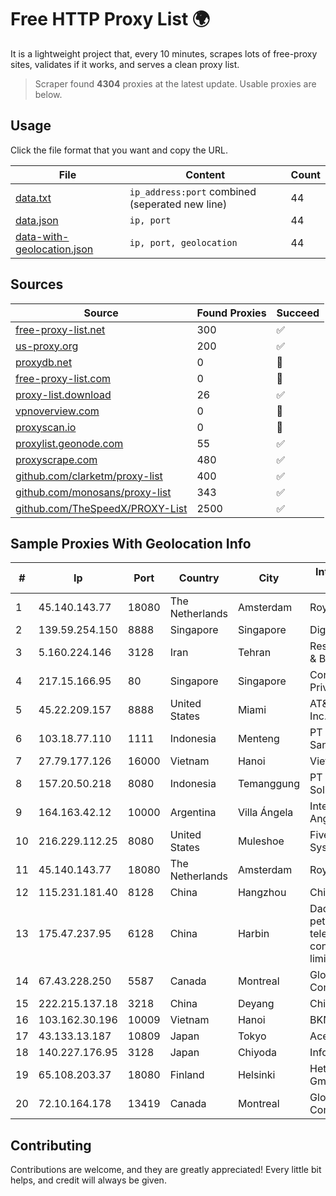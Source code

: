 
# Free HTTP Proxy List 🌍

It is a lightweight project that, every 10 minutes, scrapes lots of free-proxy sites, validates if it works, and serves a clean proxy list.


> Scraper found **4304** proxies at the latest update. Usable proxies are below.

## Usage

Click the file format that you want and copy the URL.


|File|Content|Count|
|----|-------|-----|
|[data.txt](https://raw.githubusercontent.com/themiralay/Proxy-List-World/master/data.txt)|`ip_address:port` combined (seperated new line)|44|
|[data.json](https://raw.githubusercontent.com/themiralay/Proxy-List-World/master/data.json)|`ip, port`|44|
|[data-with-geolocation.json](https://raw.githubusercontent.com/themiralay/Proxy-List-World/master/data-with-geolocation.json)|`ip, port, geolocation`|44|

## Sources

|Source|Found Proxies|Succeed|
|------|-------------|-------|
|[free-proxy-list.net](https://free-proxy-list.net)|300|✅|
|[us-proxy.org](https://www.us-proxy.org)|200|✅|
|[proxydb.net](http://proxydb.net)|0|🚫|
|[free-proxy-list.com](https://free-proxy-list.com/?page=&port=&type%5B%5D=http&type%5B%5D=https&up_time=0&search=Search)|0|🚫|
|[proxy-list.download](https://www.proxy-list.download/HTTP)|26|✅|
|[vpnoverview.com](https://vpnoverview.com/privacy/anonymous-browsing/free-proxy-servers)|0|🚫|
|[proxyscan.io](https://www.proxyscan.io)|0|🚫|
|[proxylist.geonode.com](https://proxylist.geonode.com/api/proxy-list?limit=300&page=1&sort_by=lastChecked&sort_type=desc&protocols=http,https)|55|✅|
|[proxyscrape.com](https://api.proxyscrape.com/v2/?request=displayproxies&protocol=http&timeout=10000&country=all&ssl=all&anonymity=all)|480|✅|
|[github.com/clarketm/proxy-list](https://raw.githubusercontent.com/clarketm/proxy-list/master/proxy-list-raw.txt)|400|✅|
|[github.com/monosans/proxy-list](https://raw.githubusercontent.com/monosans/proxy-list/main/proxies/http.txt)|343|✅|
|[github.com/TheSpeedX/PROXY-List](https://raw.githubusercontent.com/TheSpeedX/PROXY-List/master/http.txt)|2500|✅|


## Sample Proxies With Geolocation Info

|#|Ip|Port|Country|City|Internet Service Provider|
|-|--|----|-------|----|-------------------------|
|1|45.140.143.77|18080|The Netherlands|Amsterdam|RoyaleHosting BV|
|2|139.59.254.150|8888|Singapore|Singapore|DigitalOcean, LLC|
|3|5.160.224.146|3128|Iran|Tehran|Respina Networks & Beyond PJSC|
|4|217.15.166.95|80|Singapore|Singapore|Contabo Asia Private Limited|
|5|45.22.209.157|8888|United States|Miami|AT&T Services, Inc.|
|6|103.18.77.110|1111|Indonesia|Menteng|PT Usaha Adi Sanggoro|
|7|27.79.177.126|16000|Vietnam|Hanoi|Viettel Corporation|
|8|157.20.50.218|8080|Indonesia|Temanggung|PT Cmdj Network Solution|
|9|164.163.42.12|10000|Argentina|Villa Ángela|Interret Villa Angela SRL|
|10|216.229.112.25|8080|United States|Muleshoe|Five Area Systems, LLC|
|11|45.140.143.77|18080|The Netherlands|Amsterdam|RoyaleHosting BV|
|12|115.231.181.40|8128|China|Hangzhou|China Telecom|
|13|175.47.237.95|6128|China|Harbin|Daqing zhongji petroleum telecommunication construction limited cpmpany|
|14|67.43.228.250|5587|Canada|Montreal|GloboTech Communications|
|15|222.215.137.18|3218|China|Deyang|Chinanet|
|16|103.162.30.196|10009|Vietnam|Hanoi|BKNS|
|17|43.133.13.187|10809|Japan|Tokyo|Aceville Pte.ltd|
|18|140.227.176.95|3128|Japan|Chiyoda|InfoSphere|
|19|65.108.203.37|18080|Finland|Helsinki|Hetzner Online GmbH|
|20|72.10.164.178|13419|Canada|Montreal|GloboTech Communications|



## Contributing

Contributions are welcome, and they are greatly appreciated! Every
little bit helps, and credit will always be given.


